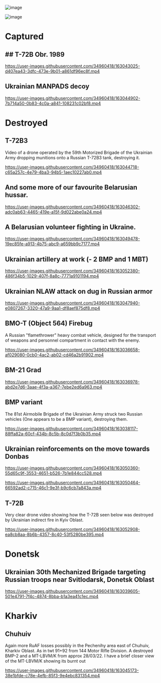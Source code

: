 ![image](https://user-images.githubusercontent.com/34960418/163048575-bac1aa55-c627-4b40-a151-4d6197508dad.png)

![image](https://user-images.githubusercontent.com/34960418/163051604-1b0bda7a-8f16-43e5-ab6a-0063dfc83673.png)



# Captured

## ## T-72B Obr. 1989

https://user-images.githubusercontent.com/34960418/163043025-d407ea43-3dfc-473e-9b01-a861df96ec8f.mp4


## Ukrainian MANPADS decoy

https://user-images.githubusercontent.com/34960418/163044902-7b714a50-0b83-4c0a-a841-108231c02bf8.mp4


# Destroyed

## T-72B3

Video of a drone operated by the 59th Motorized Brigade of the Ukrainian Army dropping munitions onto a Russian T-72B3 tank, destroying it.

https://user-images.githubusercontent.com/34960418/163044718-c65a257c-4e79-4ba3-94b5-1aec10227ab0.mp4


## And some more of our favourite Belarusian hussar.

https://user-images.githubusercontent.com/34960418/163046302-adc0ab63-4465-419e-a15f-9d022abe0a24.mp4


## A Belarusian volunteer fighting in Ukraine.

https://user-images.githubusercontent.com/34960418/163049478-19ec85fe-a913-4b75-abc9-a659bb9c7177.mp4


## Ukrainian artillery at work (- 2 BMP and 1 MBT)

https://user-images.githubusercontent.com/34960418/163052380-486f34b5-1029-407f-8a8c-7771a9101194.mp4


## Ukrainian NLAW attack on dug in Russian armor

https://user-images.githubusercontent.com/34960418/163047940-e0807267-3320-47a9-9aa1-df8aef875df8.mp4


## BMO-T (Object 564) Firebug

A Russian "flamethrower" heavy combat vehicle, designed for the transport of weapons and personnel compartment in contact with the enemy.

https://user-images.githubusercontent.com/34960418/163036658-af029080-0cb0-4ac2-ab02-cd46a2b91902.mp4


## BM-21 Grad

https://user-images.githubusercontent.com/34960418/163036978-abd2e7d6-3aae-4f3a-a367-7ebe2ed6a963.mp4


## BMP variant

The 81st Airmobile Brigade of the Ukrainian Army struck two Russian vehicles (One appears to be a BMP variant), destroying them.

https://user-images.githubusercontent.com/34960418/163038117-88ffa82a-60cf-434b-8c5b-8c0d7f3b0b35.mp4


## Ukrainian reinforcements on the move towards Donbas

https://user-images.githubusercontent.com/34960418/163050360-55d65c9f-3553-4651-b526-7b1e844cc528.mp4

https://user-images.githubusercontent.com/34960418/163050464-66592ad2-c715-46c1-9e3f-b9c6cb7a843a.mp4


## T-72B

Very clear drone video showing how the T-72B seen below was destroyed by Ukrainian indirect fire in Kyiv Oblast.

https://user-images.githubusercontent.com/34960418/163052908-ea8cb8aa-8b6b-4357-8c40-53f5280be395.mp4






# Donetsk

## Ukrainian 30th Mechanized Brigade targeting Russian troops near Svitlodarsk, Donetsk Oblast

https://user-images.githubusercontent.com/34960418/163039605-501e4791-7f4c-4874-8bba-b1a3ea41c1ec.mp4


# Kharkiv

## Chuhuiv

Again more RuAF losses possibly in the Pechenihy area east of Chuhuiv, Kharkiv Oblast. As in twt 91+92 from 144 Motor Rifle Division. A destroyed BMP-2 and a MT-LBVM/K from approx 28/03/22. I have a brief closer view of the MT-LBVM/K showing its burnt out 

https://user-images.githubusercontent.com/34960418/163045173-38e1bfde-c78e-4efb-85f3-9e4ebc831354.mp4


